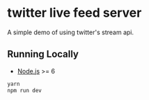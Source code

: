 # twitter live feed server

A simple demo of using twitter's stream api.

## Running Locally

* [Node.js](http://nodejs.org/) >= 6

```sh
yarn
npm run dev
```
